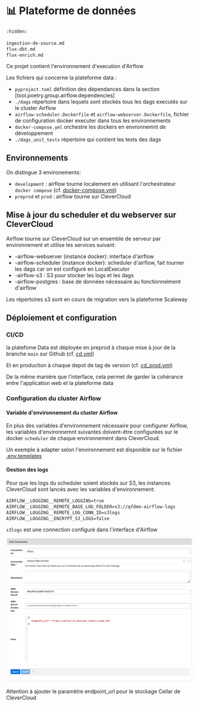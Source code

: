 # 📊 Plateforme de données

```{toctree}
:hidden:

ingestion-de-source.md
flux-dbt.md
flux-enrich.md
```

Ce projet contient l'environnement d'execution d'Airflow

Les fichiers qui concerne la plateforme data :

- `pyproject.toml` définition des dépendances dans la section [tool.poetry.group.airflow.dependencies]
- `./dags` répertoire dans lequels sont stockés tous les dags executés sur le cluster Airflow
- `airflow-scheduler.Dockerfile` et `airflow-webserver.Dockerfile`, fichier de configuration docker executer dans tous les environnements
- `docker-compose.yml` orchestre les dockers en envronnemnt de développement
- `./dags_unit_tests` répertoire qui contient les tests des dags

## Environnements

On distingue 3 environements:

- `development` : airflow tourne localement en utilisant l'orchestrateur `docker compose` (cf. [docker-compose.yml](../../../docker-compose.yml))
- `preprod` et `prod` : airflow tourne sur CleverCloud

## Mise à jour du scheduler et du webserver sur CleverCloud

Airflow tourne sur CleverCloud sur un ensemble de serveur par environnement et utilise les services suivant:

- <ENVIRONMENT>-airflow-webserver (instance docker): interface d'airflow
- <ENVIRONMENT>-airflow-scheduler (instance docker): scheduler d'airflow, fait tourner les dags car on est configuré en LocalExecutor
- <ENVIRONMENT>-airflow-s3 : S3 pour stocker les logs et les dags
- <ENVIRONMENT>-airflow-postgres : base de données nécessaire au fonctionnelment d'airflow

Les répertoires s3 sont en cours de migration vers la plateforme Scaleway

## Déploiement et configuration

### CI/CD

la platefome Data est déployée en preprod à chaque mise à jour de la branche `main` sur Github (cf. [cd.yml](../../../.github/workflows/cd.yml))

Et en production à chaque depot de tag de version (cf. [cd_prod.yml](../../../.github/workflows/cd.yml))

De la même manière que l'interface, cela permet de garder la cohérance entre l'application web et la plateforme data

### Configuration du cluster Airflow

#### Variable d'environnement du cluster Airflow

En plus des variables d'environnement nécessaire pour configurer Airflow, les variables d'environnemnt suivantes doivent-être configurées sur le docker `scheduler` de chaque environnement dans CleverCloud.

Un exemple à adapter selon l'environnement est disponible sur le fichier [.env.templates](../../../dags/.env.template)

#### Gestion des logs

Pour que les logs du scheduler soient stockés sur S3, les instances CleverCloud sont lancés avec les variables d'environnement:

```
AIRFLOW__LOGGING__REMOTE_LOGGING=true
AIRFLOW__LOGGING__REMOTE_BASE_LOG_FOLDER=s3://qfdmo-airflow-logs
AIRFLOW__LOGGING__REMOTE_LOG_CONN_ID=s3logs
AIRFLOW__LOGGING__ENCRYPT_S3_LOGS=false
```

`s3logs` est une connection configuré dans l'interface d'Airflow

![Configuration d'une connexion à Cellar (stockage s3 de clevercloud) dans Airflow](../../../img/airflow-s3-connection-configuration.png)

Attention à ajouter le paramètre endpoint_url pour le stockage Cellar de CleverCloud
